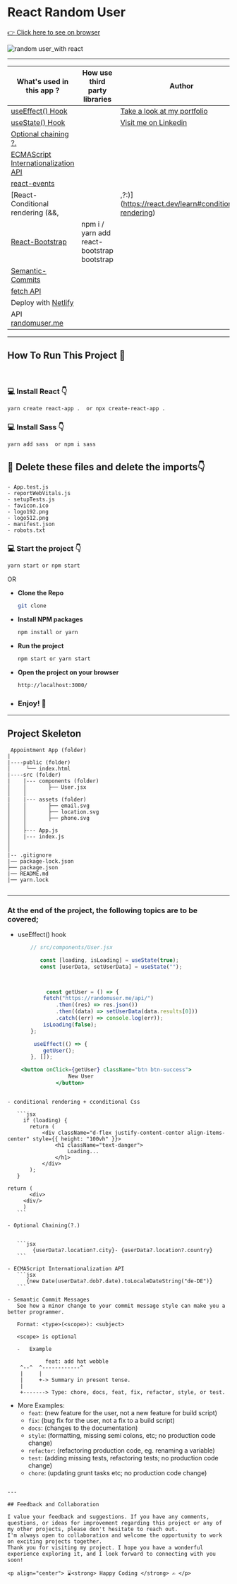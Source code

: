 # React Random User

[:point_right: Click here to see on browser](https://random-user-with-react-v1.netlify.app/)

![random user_with react](https://github.com/kaplanh/ReactRandomUser/assets/101884444/3ecc4597-20e1-4bbb-b326-7b50bdeec34f)

---

| **What's used in this app ?**                                                           | **How use third party libraries**          | **Author**                                                                       |
| -------------------------------------------------------------------------------- | ------------------------------------------ | -------------------------------------------------------------------------------- |
| [useEffect() Hook](https://react.dev/reference/react/useEffect) |                 | [Take a look at my portfolio](https://kaplanh.github.io/Portfolio_with_CssFlex/) |
| [useState() Hook](https://react.dev/learn#using-hooks)                                  |                                 | [Visit me on Linkedin](https://www.linkedin.com/in/kaplan-h/)                    |
| [Optional chaining ?.](https://developer.mozilla.org/en-US/docs/Web/JavaScript/Reference/Operators/Optional_chaining)                           |                                            |                    |
| [ECMAScript Internationalization API](https://developer.mozilla.org/en-US/docs/Web/JavaScript/Reference/Global_Objects/Intl)                           |                                            |                    |
| [react-events](https://react.dev/learn#responding-to-events)                           |                                            |                    |
| [React-Conditional rendering (&&,||,?:)](https://react.dev/learn#conditional-rendering)            |                                            |     |                                      
| [React-Bootstrap](https://react-bootstrap.netlify.app/)                                 | npm i / yarn add react-bootstrap bootstrap |                                                                        |
| [Semantic-Commits](https://gist.github.com/joshbuchea/6f47e86d2510bce28f8e7f42ae84c716) |                                            |                                                                        |
| [fetch API](https://developer.mozilla.org/en-US/docs/Web/API/Fetch_API/Using_Fetch) |                                            |                                                                        |
| Deploy with [Netlify](https://app.netlify.com/teams/kaplanh/sites)                                      |                                            |                                                       |
|API [randomuser.me](https://randomuser.me/api/)                                      |                                            |                                                       |

---

## How To Run This Project 🚀

<br/>

### 💻 Install React 👇

```bash
yarn create react-app .  or npx create-react-app .
```

### 💻 Install Sass 👇

```bash
yarn add sass  or npm i sass
```

## 🔴 Delete these files and delete the imports👇

    - App.test.js
    - reportWebVitals.js
    - setupTests.js
    - favicon.ico
    - logo192.png
    - logo512.png
    - manifest.json
    - robots.txt

### 💻 Start the project 👇

```bash
yarn start or npm start
```

OR

-   <strong>Clone the Repo</strong>

    ```sh
    git clone
    ```

-   <strong>Install NPM packages</strong>

    ```sh
    npm install or yarn
    ```

-   <strong>Run the project</strong>

    ```sh
    npm start or yarn start
    ```

-   <strong>Open the project on your browser</strong>

    ```sh
    http://localhost:3000/
    ```

-   ### <strong>Enjoy! 🎉</strong>

---

## Project Skeleton

```
 Appointment App (folder)
|
|----public (folder)
│     └── index.html
|----src (folder)
|    |--- components (folder)
│    │       ├── User.jsx
│    │
|    |--- assets (folder)
│    │       ├── email.svg
│    │       ├── location.svg
│    │       ├── phone.svg
│    │
│    ├--- App.js
│    |--- index.js
│
│
|-- .gitignore
|── package-lock.json
├── package.json
|── README.md
|── yarn.lock


```

---

### At the end of the project, the following topics are to be covered;

- useEffect() hook

    ```jsx
        // src/components/User.jsx

           const [loading, isLoading] = useState(true);
           const [userData, setUserData] = useState("");


    
             const getUser = () => {
            fetch("https://randomuser.me/api/")
                .then((res) => res.json())
                .then((data) => setUserData(data.results[0]))
                .catch((err) => console.log(err));
            isLoading(false);
        };
    
         useEffect(() => {
            getUser();
        }, []);

     <button onClick={getUser} className="btn btn-success">
                    New User
                </button>

 ```

- conditional rendering + cconditional Css

    ```jsx
      if (loading) {
        return (
            <div className="d-flex justify-content-center align-items-center" style={{ height: "100vh" }}>
                <h1 className="text-danger">
                    Loading...
                </h1>
            </div>
        );
    }

return (
        <div>
      <div/>
      )
    ```

- Optional Chaining(?.)


    ```jsx
         {userData?.location?.city}- {userData?.location?.country}
    ```

- ECMAScript Internationalization API 
    ```jsx
       {new Date(userData?.dob?.date).toLocaleDateString("de-DE")}
    ```

- Semantic Commit Messages
    See how a minor change to your commit message style can make you a better programmer.

    Format: <type>(<scope>): <subject>

    <scope> is optional

    -   Example

 ```
                feat: add hat wobble
        ^--^  ^------------^
        |     |
        |     +-> Summary in present tense.
        |
        +-------> Type: chore, docs, feat, fix, refactor, style, or test.
    

 - More Examples:
    -   `feat`: (new feature for the user, not a new feature for build script)
    -   `fix`: (bug fix for the user, not a fix to a build script)
    -   `docs`: (changes to the documentation)
    -   `style`: (formatting, missing semi colons, etc; no production code change)
    -   `refactor`: (refactoring production code, eg. renaming a variable)
    -   `test`: (adding missing tests, refactoring tests; no production code change)
    -   `chore`: (updating grunt tasks etc; no production code change)
```

---

## Feedback and Collaboration

I value your feedback and suggestions. If you have any comments, questions, or ideas for improvement regarding this project or any of my other projects, please don't hesitate to reach out.
I'm always open to collaboration and welcome the opportunity to work on exciting projects together.
Thank you for visiting my project. I hope you have a wonderful experience exploring it, and I look forward to connecting with you soon!

<p align="center"> ⌛<strong> Happy Coding </strong> ✍ </p>
